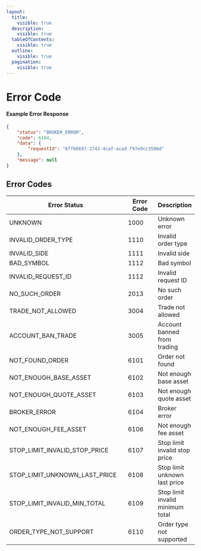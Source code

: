 ```yaml
---
layout:
  title:
    visible: true
  description:
    visible: true
  tableOfContents:
    visible: true
  outline:
    visible: true
  pagination:
    visible: true
---
```


# Error Code

#### Example Error Response

```json
{
    "status": "BROKER_ERROR",
    "code": 6104,
    "data": {
        "requestId": "6ff66697-2742-4caf-acad-f97e9cc3596d"
    },
    "message": null
}
```

## Error Codes

<table><thead><tr><th width="347">Error Status</th><th width="134">Error Code</th><th>Description</th></tr></thead><tbody><tr><td>UNKNOWN</td><td>1000</td><td>Unknown error</td></tr><tr><td>INVALID_ORDER_TYPE</td><td>1110</td><td>Invalid order type</td></tr><tr><td>INVALID_SIDE</td><td>1111</td><td>Invalid side</td></tr><tr><td>BAD_SYMBOL</td><td>1112</td><td>Bad symbol</td></tr><tr><td>INVALID_REQUEST_ID</td><td>1112</td><td>Invalid request ID</td></tr><tr><td>NO_SUCH_ORDER</td><td>2013</td><td>No such order</td></tr><tr><td>TRADE_NOT_ALLOWED</td><td>3004</td><td>Trade not allowed</td></tr><tr><td>ACCOUNT_BAN_TRADE</td><td>3005</td><td>Account banned from trading</td></tr><tr><td>NOT_FOUND_ORDER</td><td>6101</td><td>Order not found</td></tr><tr><td>NOT_ENOUGH_BASE_ASSET</td><td>6102</td><td>Not enough base asset</td></tr><tr><td>NOT_ENOUGH_QUOTE_ASSET</td><td>6103</td><td>Not enough quote asset</td></tr><tr><td>BROKER_ERROR</td><td>6104</td><td>Broker error</td></tr><tr><td>NOT_ENOUGH_FEE_ASSET</td><td>6106</td><td>Not enough fee asset</td></tr><tr><td>STOP_LIMIT_INVALID_STOP_PRICE</td><td>6107</td><td>Stop limit invalid stop price</td></tr><tr><td>STOP_LIMIT_UNKNOWN_LAST_PRICE</td><td>6108</td><td>Stop limit unknown last price</td></tr><tr><td>STOP_LIMIT_INVALID_MIN_TOTAL</td><td>6109</td><td>Stop limit invalid minimum total</td></tr><tr><td>ORDER_TYPE_NOT_SUPPORT</td><td>6110</td><td>Order type not supported</td></tr></tbody></table>


